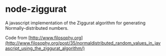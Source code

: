 node-ziggurat
==========

A javascript implementation of the Ziggurat algorithm for generating Normally-distributed numbers.

Code from [http://www.filosophy.org](http://www.filosophy.org/post/35/normaldistributed_random_values_in_javascript_using_the_ziggurat_algorithm/)
